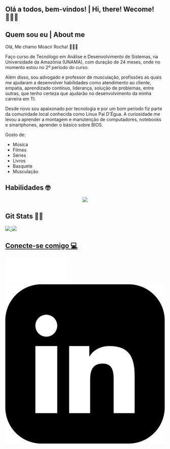 ## Olá a todos, bem-vindos! | Hi, there! Wecome! 🙋🏻‍♂️
## Quem sou eu | About me
  Olá, Me chamo Moacir Rocha! 🙋🏻‍♂️ 
  
  Faço curso de Tecnólogo em Análise e Desenvolvimento de Sistemas, na Universidade da Amazônia (UNAMA), com duração de 24 meses, onde no momento estou no 2º período do curso.
  
  Além disso, sou advogado e professor de musculação, profissões as quais me ajudaram a desenvolver habilidades como atendimento ao cliente, empatia, aprendizado contínuo, liderança, solução de problemas, entre outras, que tenho certeza que ajudarão no desenvolvimento da minha carreira em TI.

  Desde novo sou apaixonado por tecnologia e por um bom período fiz parte da comunidade local conhecida como Linux Pai D'Égua. A curiosidade me levou a aprender a montagem e manutenção de computadores, notebooks e smartphones, aprender o básico sobre BIOS.

  Gosto de:
  - Música
  - Filmes
  - Séries
  - Livros
  - Basquete
  - Musculação

## Habilidades :nerd_face:

<p align="center">
  <a href="https://skillicons.dev">
    <img src="https://skillicons.dev/icons?i=markdown,html,css,js,git,github,react,java,php" />
  </a>
</p>

## Git Stats :man_technologist:

<div>
   <a href="https://github.com/moacirrochadev">
   <img height="180em" src="https://github-readme-stats.vercel.app/api?username=moacirrochadev&show_icons=true&theme=merko&include_all_commits=true&count_private=true"/>
   <img height="180em" src="https://github-readme-stats.vercel.app/api/top-langs/?username=moacirrochadev&layout=compact&langs_count=6&theme=merko"/>
</div>

## Conecte-se comigo :computer:

[![DIO](dio-logo.svg)](https://www.dio.me/users/empreendedormoacirneto)
[![LinkedIn](linkedin-square-icon.svg)](https://www.linkedin.com/in/moacirrochadev/)


<!---
moacirrochadev/moacirrochadev is a ✨ special ✨ repository because its `README.md` (this file) appears on your GitHub profile.
You can click the Preview link to take a look at your changes.
--->

